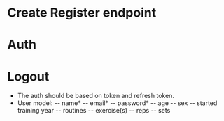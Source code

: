 # Create Register endpoint
# Auth
# Logout

- The auth should be based on token and refresh token.
- User model:
    -- name*
    -- email*
    -- password*
    -- age
    -- sex
    -- started training year
    -- routines
        -- exercise(s)
            -- reps
                -- sets 